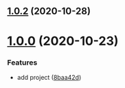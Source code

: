 ## [1.0.2](https://github.com/nowkizzz/command-pack/compare/1.0.0...v1.0.2) (2020-10-28)



# [1.0.0](https://github.com/nowkizzz/command-pack/compare/8baa42da8f3a8635bc0e453f9b6a2997aba174ea...1.0.0) (2020-10-23)


### Features

* add project ([8baa42d](https://github.com/nowkizzz/command-pack/commit/8baa42da8f3a8635bc0e453f9b6a2997aba174ea))




